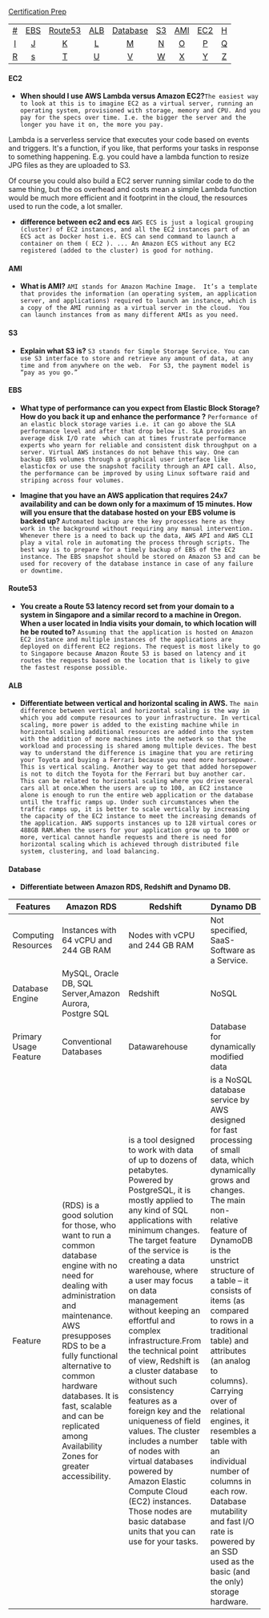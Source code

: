 [Certification Prep](https://aws.amazon.com/certification/certification-prep/)


|     |     |     |     |     |     |     |     |     |
|:-:  |:-:  |:-:  |:-:  |:-:  |:-:  |:-:  |:-:  |:-:  |
| [#](#-names) 	| [EBS](#EBS) 	| [Route53](#Route53) 	| [ALB](#ALB) 	| [Database](#Database) 	| [S3](#s3) 	| [AMI ](#AMI) 	| [EC2](#EC2) 	| [H](#h-names) 	|
| [I](#i-names) 	| [J](#j-names) 	| [K](#k-names) 	| [L](#l-names) 	| [M](#m-names) 	| [N](#n-names) 	| [O](#o-names) 	| [P](#p-names) 	| [Q](#q-names) 	|
| [R](#r-names) 	| [s](#s-names) 	| [T](#t-names) 	| [U](#u-names) 	| [V](#v-names) 	| [W](#w-names) 	| [X](#x-names) 	| [Y](#y-names) 	| [Z](#z-names)  	|

#### EC2
* **When should I use AWS Lambda versus Amazon EC2?**```The easiest way to look at this is to imagine EC2 as a virtual server, running an operating system, provisioned with storage, memory and CPU. And you pay for the specs over time. I.e. the bigger the server and the longer you have it on, the more you pay.```

Lambda is a serverless service that executes your code based on events and triggers. It's a function, if you like, that performs your tasks in response to something happening. E.g. you could have a lambda function to resize JPG files as they are uploaded to S3.

Of course you could also build a EC2 server running similar code to do the same thing, but the os overhead and costs mean a simple Lambda function would be much more efficient and it footprint in the cloud, the resources used to run the code, a lot smaller.
* **difference between ec2 and ecs** ```AWS ECS is just a logical grouping (cluster) of EC2 instances, and all the EC2 instances part of an ECS act as Docker host i.e. ECS can send command to launch a container on them ( EC2 ). ... An Amazon ECS without any EC2 registered (added to the cluster) is good for nothing.```

#### AMI
*  **What is AMI?** ```AMI stands for Amazon Machine Image.  It’s a template that provides the information (an operating system, an application server, and applications) required to launch an instance, which is a copy of the AMI running as a virtual server in the cloud.  You can launch instances from as many different AMIs as you need.```

#### S3
* **Explain what S3 is?** ```S3 stands for Simple Storage Service. You can use S3 interface to store and retrieve any amount of data, at any time and from anywhere on the web.  For S3, the payment model is “pay as you go.”```

#### EBS

* **What type of performance can you expect from Elastic Block Storage? How do you back it up and enhance the performance ?**
```Performance of an elastic block storage varies i.e. it can go above the SLA performance level and after that drop below it. SLA provides an average disk I/O rate  which can at times frustrate performance experts who yearn for reliable and consistent disk throughput on a server. Virtual AWS instances do not behave this way. One can backup EBS volumes through a graphical user interface like elasticfox or use the snapshot facility through an API call. Also, the performance can be improved by using Linux software raid and striping across four volumes.```

* **Imagine that you have an AWS application that requires 24x7 availability and can be down only for a maximum of 15 minutes. How will you ensure that the database hosted on your EBS volume is backed up?**
```Automated backup are the key processes here as they work in the background without requiring any manual intervention. Whenever there is a need to back up the data, AWS API and AWS CLI play a vital role in automating the process through scripts. The best way is to prepare for a timely backup of EBS of the EC2 instance. The EBS snapshot should be stored on Amazon S3 and can be used for recovery of the database instance in case of any failure or downtime.```

#### Route53
* **You create a Route 53 latency record set from your domain to a system in Singapore and a similar record to a machine in Oregon. When a user located in India visits your domain, to which location will he be routed to?**
```Assuming that the application is hosted on Amazon EC2 instance and multiple instances of the applications are deployed on different EC2 regions. The request is most likely to go to Singapore because Amazon Route 53 is based on latency and it routes the requests based on the location that is likely to give the fastest response possible.```

#### ALB
* **Differentiate between vertical and horizontal scaling in AWS.** ```The main difference between vertical and horizontal scaling is the way in which you add compute resources to your infrastructure. In vertical scaling, more power is added to the existing machine while in horizontal scaling additional resources are added into the system with the addition of more machines into the network so that the workload and processing is shared among multiple devices. The best way to understand the difference is imagine that you are retiring your Toyota and buying a Ferrari because you need more horsepower. This is vertical scaling. Another way to get that added horsepower is not to ditch the Toyota for the Ferrari but buy another car. This can be related to horizontal scaling where you drive several cars all at once.When the users are up to 100, an EC2 instance alone is enough to run the entire web application or the database until the traffic ramps up. Under such circumstances when the traffic ramps up, it is better to scale vertically by increasing the capacity of the EC2 instance to meet the increasing demands of the application. AWS supports instances up to 128 virtual cores or 488GB RAM.When the users for your application grow up to 1000 or more, vertical cannot handle requests and there is need for horizontal scaling which is achieved through distributed file system, clustering, and load balancing.```

#### Database
* **Differentiate between Amazon RDS, Redshift and Dynamo DB.**

| Features                       | Amazon RDS                            | Redshift                 | Dynamo DB                       |
|--------------------------------|---------------------------------------|--------------------------|---------------------------------|
| Computing Resources            | Instances with 64 vCPU and 244 GB RAM | Nodes with vCPU and 244 GB RAM | Not specified, SaaS-Software as a Service.|
| Database Engine            | MySQL, Oracle DB, SQL Server,Amazon Aurora, Postgre SQL | Redshift | NoSQL |
| Primary Usage Feature            | Conventional Databases | Datawarehouse | Database for dynamically modified data |
| Feature            | (RDS) is a good solution for those, who want to run a common database engine with no need for dealing with administration and maintenance. AWS presupposes RDS to be a fully functional alternative to common hardware databases. It is fast, scalable and can be replicated among Availability Zones for greater accessibility. | is a tool designed to work with data of up to dozens of petabytes. Powered by PostgreSQL, it is mostly applied to any kind of SQL applications with minimum changes. The target feature of the service is creating a data warehouse, where a user may focus on data management without keeping an effortful and complex infrastructure.From the technical point of view, Redshift is a cluster database without such consistency features as a foreign key and the uniqueness of field values. The cluster includes a number of nodes with virtual databases powered by Amazon Elastic Compute Cloud (EC2) instances. Those nodes are basic database units that you can use for your tasks. | is a NoSQL database service by AWS designed for fast processing of small data, which dynamically grows and changes. The main non-relative feature of DynamoDB is the unstrict structure of a table – it consists of items (as compared to rows in a traditional table) and attributes (an analog to columns). Carrying over of relational engines, it resembles a table with an individual number of columns in each row. Database mutability and fast I/O rate is powered by an SSD used as the basic (and the only) storage hardware. |
